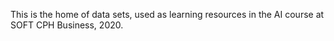 This is the home of data sets, used as learning resources in the AI course at SOFT CPH Business, 2020.
